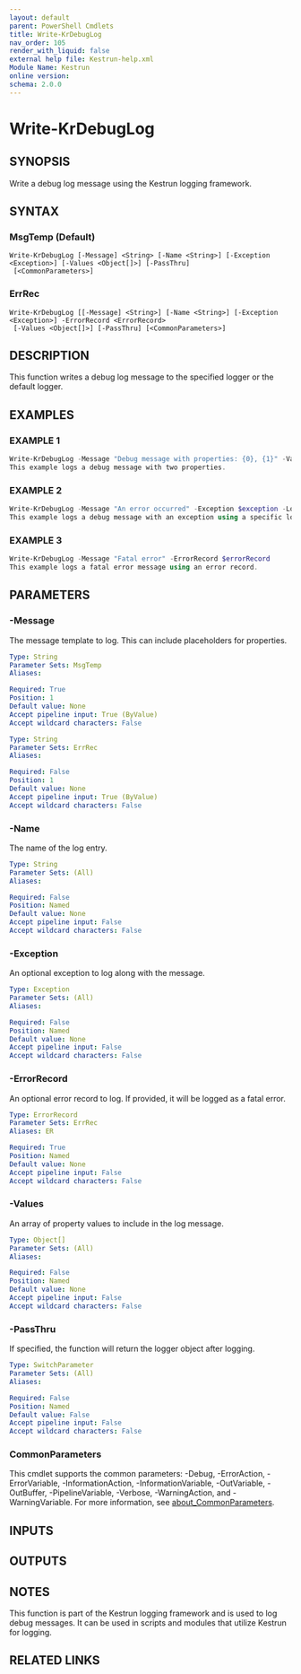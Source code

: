 ```yaml
---
layout: default
parent: PowerShell Cmdlets
title: Write-KrDebugLog
nav_order: 105
render_with_liquid: false
external help file: Kestrun-help.xml
Module Name: Kestrun
online version:
schema: 2.0.0
---
```


# Write-KrDebugLog

## SYNOPSIS
Write a debug log message using the Kestrun logging framework.

## SYNTAX

### MsgTemp (Default)
```
Write-KrDebugLog [-Message] <String> [-Name <String>] [-Exception <Exception>] [-Values <Object[]>] [-PassThru]
 [<CommonParameters>]
```

### ErrRec
```
Write-KrDebugLog [[-Message] <String>] [-Name <String>] [-Exception <Exception>] -ErrorRecord <ErrorRecord>
 [-Values <Object[]>] [-PassThru] [<CommonParameters>]
```

## DESCRIPTION
This function writes a debug log message to the specified logger or the default logger.

## EXAMPLES

### EXAMPLE 1
```powershell
Write-KrDebugLog -Message "Debug message with properties: {0}, {1}" -Values "value1", "value2"
This example logs a debug message with two properties.
```

### EXAMPLE 2
```powershell
Write-KrDebugLog -Message "An error occurred" -Exception $exception -Logger $myLogger
This example logs a debug message with an exception using a specific logger.
```

### EXAMPLE 3
```powershell
Write-KrDebugLog -Message "Fatal error" -ErrorRecord $errorRecord
This example logs a fatal error message using an error record.
```

## PARAMETERS

### -Message
The message template to log.
This can include placeholders for properties.

```yaml
Type: String
Parameter Sets: MsgTemp
Aliases:

Required: True
Position: 1
Default value: None
Accept pipeline input: True (ByValue)
Accept wildcard characters: False
```

```yaml
Type: String
Parameter Sets: ErrRec
Aliases:

Required: False
Position: 1
Default value: None
Accept pipeline input: True (ByValue)
Accept wildcard characters: False
```

### -Name
The name of the log entry.

```yaml
Type: String
Parameter Sets: (All)
Aliases:

Required: False
Position: Named
Default value: None
Accept pipeline input: False
Accept wildcard characters: False
```

### -Exception
An optional exception to log along with the message.

```yaml
Type: Exception
Parameter Sets: (All)
Aliases:

Required: False
Position: Named
Default value: None
Accept pipeline input: False
Accept wildcard characters: False
```

### -ErrorRecord
An optional error record to log.
If provided, it will be logged as a fatal error.

```yaml
Type: ErrorRecord
Parameter Sets: ErrRec
Aliases: ER

Required: True
Position: Named
Default value: None
Accept pipeline input: False
Accept wildcard characters: False
```

### -Values
An array of property values to include in the log message.

```yaml
Type: Object[]
Parameter Sets: (All)
Aliases:

Required: False
Position: Named
Default value: None
Accept pipeline input: False
Accept wildcard characters: False
```

### -PassThru
If specified, the function will return the logger object after logging.

```yaml
Type: SwitchParameter
Parameter Sets: (All)
Aliases:

Required: False
Position: Named
Default value: False
Accept pipeline input: False
Accept wildcard characters: False
```

### CommonParameters
This cmdlet supports the common parameters: -Debug, -ErrorAction, -ErrorVariable, -InformationAction, -InformationVariable, -OutVariable, -OutBuffer, -PipelineVariable, -Verbose, -WarningAction, and -WarningVariable. For more information, see [about_CommonParameters](http://go.microsoft.com/fwlink/?LinkID=113216).

## INPUTS

## OUTPUTS

## NOTES
This function is part of the Kestrun logging framework and is used to log debug messages.
It can be used in scripts and modules that utilize Kestrun for logging.

## RELATED LINKS
